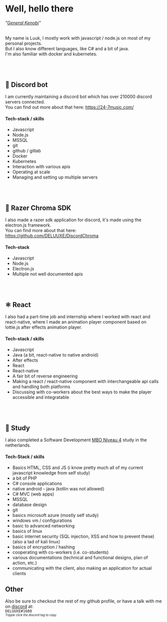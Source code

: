 # Well, hello there
###### "_[General Kenobi](https://www.youtube.com/watch?v=rEq1Z0bjdwc)_"

My name is Luuk, I mostly work with javascript / node.js on most of my personal projects.\
But I also know different languages, like C# and a bit of java.\
I'm also familiar with docker and kubernetes.

<br><br>
## 🤖 Discord bot
I am currently maintaining a discord bot which has over 210000 discord servers connected.\
You can find out more about that here: https://24-7music.com/

#### Tech-stack / skills
- Javascript
- Node.js
- MSSQL
- git
- github / gitlab
- Docker
- Kubernetes
- Interaction with various apis
- Operating at scale
- Managing and setting up multiple servers

<br><br>
## 🚥 Razer Chroma SDK
I also made a razer sdk application for discord, it's made using the electron.js framework.\
You can find more about that here: https://github.com/DELUUXE/DiscordChroma

#### Tech-stack
- Javascript
- Node.js
- Electron.js
- Multiple not well documented apis

<br><br>
## ⚛️ React
I also had a part-time job and internship where I worked with react and react-native, where I made an animation player component based on lottie.js after effects animation player.

#### Tech-stack / skills
- Javascript
- Java (a bit, react-native to native android)
- After effects
- React
- React-native
- A fair bit of reverse engineering
- Making a react / react-native component with interchangeable api calls and handling both platforms
- Discussing with co-workers about the best ways to make the player accessible and integratable

<br><br>
## 🏫 Study
I also completed a Software Development [MBO Niveau 4](https://www.nuffic.nl/en/education-systems/netherlands/secondary-vocational-education#:~:text=level%204%20(middle-management%20training%2C%20middenkaderopleiding)%20lasts%203%20or%204%20years%20and%20leads%20to%20an%20mbo%20diploma%20at%20level%204.) study in the netherlands.

#### Tech-Stack / skills
- Basics HTML, CSS and JS (i know pretty much all of my current javascript knowledge from self study)
- a bit of PHP
- C# console applications
- native android - java (kotlin was not allowed)
- C# MVC (web apps)
- MSSQL
- database design
- git
- basics microsoft azure (mostly self study)
- windows vm / configurations
- basic to advanced networking
- basics of linux
- basic internet security (SQL injection, XSS and how to prevent these) (also a tad of kali linux)
- basics of encryption / hashing
- cooperating with co-workers (i.e. co-students)
- various documentations (technical and functional designs, plan of action, etc.)
- communicating with the client, also making an application for actual clients

## Other

Also be sure to checkout the rest of my github profile, or have a talk with me on [discord](https://discordapp.com/channels/@me) at:\
``DELUUXE#1608``
<br><sub><sup>_Tripple click the discord tag to copy_</sub></sup>
